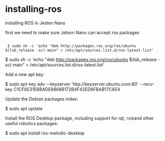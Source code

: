 # installing-ros


installing ROS in Jesten Nano

first we need to make sure  Jetson Nano can  accept ros packages

```

 $ sudo sh -c 'echo "deb http://packages.ros.org/ros/ubuntu $(lsb_release -sc) main" > /etc/apt/sources.list.d/ros-latest.list'

```
$ sudo sh -c 'echo "deb http://packages.ros.org/ros/ubuntu $(lsb_release -sc) main" > /etc/apt/sources.list.d/ros-latest.list'

Add a new apt key:

$ sudo apt-key adv --keyserver 'hkp://keyserver.ubuntu.com:80' --recv-key C1CF6E31E6BADE8868B172B4F42ED6FBAB17C654



Update the Debian packages index:

$ sudo apt update

Install the ROS Desktop package, including support for rqt, rvizand other useful robotics packages:

$ sudo apt install ros-melodic-desktop

